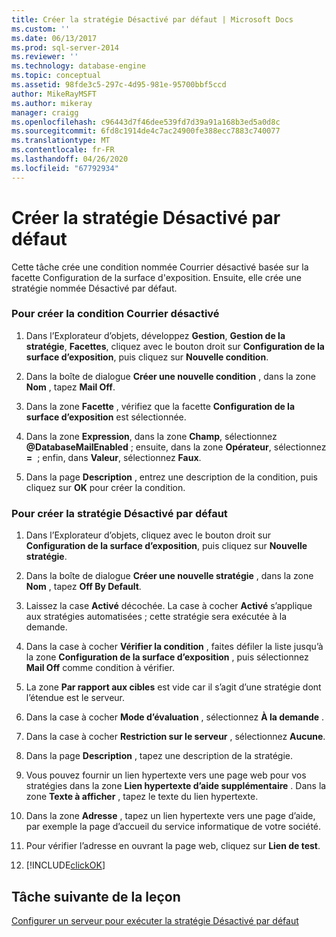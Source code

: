 ```yaml
---
title: Créer la stratégie Désactivé par défaut | Microsoft Docs
ms.custom: ''
ms.date: 06/13/2017
ms.prod: sql-server-2014
ms.reviewer: ''
ms.technology: database-engine
ms.topic: conceptual
ms.assetid: 98fde3c5-297c-4d95-981e-95700bbf5ccd
author: MikeRayMSFT
ms.author: mikeray
manager: craigg
ms.openlocfilehash: c96443d7f46dee539fd7d39a91a168b3ed5a0d8c
ms.sourcegitcommit: 6fd8c1914de4c7ac24900fe388ecc7883c740077
ms.translationtype: MT
ms.contentlocale: fr-FR
ms.lasthandoff: 04/26/2020
ms.locfileid: "67792934"
---
```

# <a name="create-the-off-by-default-policy"></a>Créer la stratégie Désactivé par défaut
  Cette tâche crée une condition nommée Courrier désactivé basée sur la facette Configuration de la surface d'exposition. Ensuite, elle crée une stratégie nommée Désactivé par défaut.  
  
### <a name="to-create-the-mail-off-condition"></a>Pour créer la condition Courrier désactivé  
  
1.  Dans l’Explorateur d’objets, développez **Gestion**, **Gestion de la stratégie**, **Facettes**, cliquez avec le bouton droit sur **Configuration de la surface d’exposition**, puis cliquez sur **Nouvelle condition**.  
  
2.  Dans la boîte de dialogue **Créer une nouvelle condition** , dans la zone **Nom** , tapez **Mail Off**.  
  
3.  Dans la zone **Facette** , vérifiez que la facette **Configuration de la surface d’exposition** est sélectionnée.  
  
4.  Dans la zone **Expression**, dans la zone **Champ**, sélectionnez **\@DatabaseMailEnabled** ; ensuite, dans la zone **Opérateur**, sélectionnez **=**  ; enfin, dans **Valeur**, sélectionnez **Faux**.  
  
5.  Dans la page **Description** , entrez une description de la condition, puis cliquez sur **OK** pour créer la condition.  
  
### <a name="to-create-the-off-by-default-policy"></a>Pour créer la stratégie Désactivé par défaut  
  
1.  Dans l’Explorateur d’objets, cliquez avec le bouton droit sur **Configuration de la surface d’exposition**, puis cliquez sur **Nouvelle stratégie**.  
  
2.  Dans la boîte de dialogue **Créer une nouvelle stratégie** , dans la zone **Nom** , tapez **Off By Default**.  
  
3.  Laissez la case **Activé** décochée. La case à cocher **Activé** s’applique aux stratégies automatisées ; cette stratégie sera exécutée à la demande.  
  
4.  Dans la case à cocher **Vérifier la condition** , faites défiler la liste jusqu’à la zone **Configuration de la surface d’exposition** , puis sélectionnez **Mail Off** comme condition à vérifier.  
  
5.  La zone **Par rapport aux cibles** est vide car il s’agit d’une stratégie dont l’étendue est le serveur.  
  
6.  Dans la case à cocher **Mode d’évaluation** , sélectionnez **À la demande** .  
  
7.  Dans la case à cocher **Restriction sur le serveur** , sélectionnez **Aucune**.  
  
8.  Dans la page **Description** , tapez une description de la stratégie.  
  
9. Vous pouvez fournir un lien hypertexte vers une page web pour vos stratégies dans la zone **Lien hypertexte d’aide supplémentaire** . Dans la zone **Texte à afficher** , tapez le texte du lien hypertexte.  
  
10. Dans la zone **Adresse** , tapez un lien hypertexte vers une page d’aide, par exemple la page d’accueil du service informatique de votre société.  
  
11. Pour vérifier l’adresse en ouvrant la page web, cliquez sur **Lien de test**.  
  
12. [!INCLUDE[clickOK](../../includes/clickok-md.md)]  
  
## <a name="next-task-in-lesson"></a>Tâche suivante de la leçon  
 [Configurer un serveur pour exécuter la stratégie Désactivé par défaut](lesson-1-2-configure-a-server-to-run-the-off-by-default-policy.md)  
  
  
